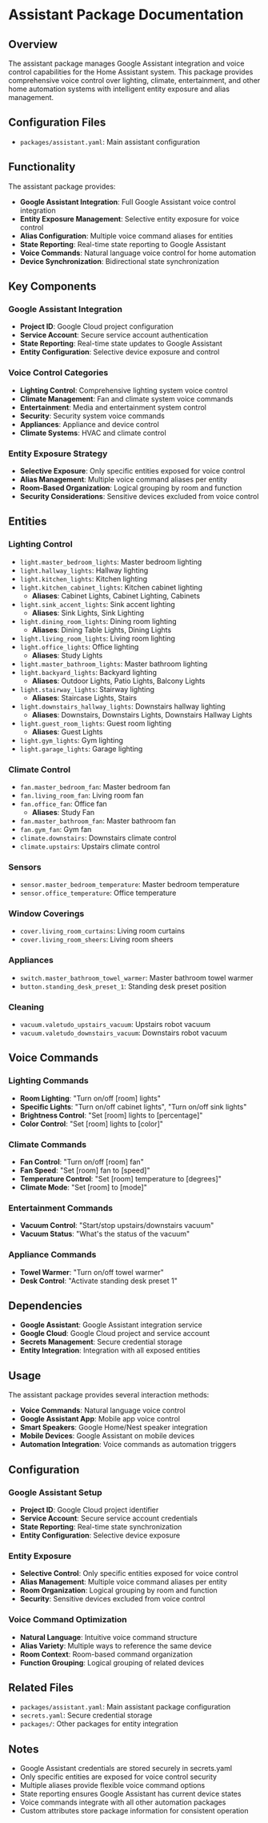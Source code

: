 # Assistant Package Documentation

## Overview
The assistant package manages Google Assistant integration and voice control capabilities for the Home Assistant system. This package provides comprehensive voice control over lighting, climate, entertainment, and other home automation systems with intelligent entity exposure and alias management.

## Configuration Files
- `packages/assistant.yaml`: Main assistant configuration

## Functionality
The assistant package provides:
- **Google Assistant Integration**: Full Google Assistant voice control integration
- **Entity Exposure Management**: Selective entity exposure for voice control
- **Alias Configuration**: Multiple voice command aliases for entities
- **State Reporting**: Real-time state reporting to Google Assistant
- **Voice Commands**: Natural language voice control for home automation
- **Device Synchronization**: Bidirectional state synchronization

## Key Components

### Google Assistant Integration
- **Project ID**: Google Cloud project configuration
- **Service Account**: Secure service account authentication
- **State Reporting**: Real-time state updates to Google Assistant
- **Entity Configuration**: Selective device exposure and control

### Voice Control Categories
- **Lighting Control**: Comprehensive lighting system voice control
- **Climate Management**: Fan and climate system voice commands
- **Entertainment**: Media and entertainment system control
- **Security**: Security system voice commands
- **Appliances**: Appliance and device control
- **Climate Systems**: HVAC and climate control

### Entity Exposure Strategy
- **Selective Exposure**: Only specific entities exposed for voice control
- **Alias Management**: Multiple voice command aliases per entity
- **Room-Based Organization**: Logical grouping by room and function
- **Security Considerations**: Sensitive devices excluded from voice control

## Entities

### Lighting Control
- `light.master_bedroom_lights`: Master bedroom lighting
- `light.hallway_lights`: Hallway lighting
- `light.kitchen_lights`: Kitchen lighting
- `light.kitchen_cabinet_lights`: Kitchen cabinet lighting
  - **Aliases**: Cabinet Lights, Cabinet Lighting, Cabinets
- `light.sink_accent_lights`: Sink accent lighting
  - **Aliases**: Sink Lights, Sink Lighting
- `light.dining_room_lights`: Dining room lighting
  - **Aliases**: Dining Table Lights, Dining Lights
- `light.living_room_lights`: Living room lighting
- `light.office_lights`: Office lighting
  - **Aliases**: Study Lights
- `light.master_bathroom_lights`: Master bathroom lighting
- `light.backyard_lights`: Backyard lighting
  - **Aliases**: Outdoor Lights, Patio Lights, Balcony Lights
- `light.stairway_lights`: Stairway lighting
  - **Aliases**: Staircase Lights, Stairs
- `light.downstairs_hallway_lights`: Downstairs hallway lighting
  - **Aliases**: Downstairs, Downstairs Lights, Downstairs Hallway Lights
- `light.guest_room_lights`: Guest room lighting
  - **Aliases**: Guest Lights
- `light.gym_lights`: Gym lighting
- `light.garage_lights`: Garage lighting

### Climate Control
- `fan.master_bedroom_fan`: Master bedroom fan
- `fan.living_room_fan`: Living room fan
- `fan.office_fan`: Office fan
  - **Aliases**: Study Fan
- `fan.master_bathroom_fan`: Master bathroom fan
- `fan.gym_fan`: Gym fan
- `climate.downstairs`: Downstairs climate control
- `climate.upstairs`: Upstairs climate control

### Sensors
- `sensor.master_bedroom_temperature`: Master bedroom temperature
- `sensor.office_temperature`: Office temperature

### Window Coverings
- `cover.living_room_curtains`: Living room curtains
- `cover.living_room_sheers`: Living room sheers

### Appliances
- `switch.master_bathroom_towel_warmer`: Master bathroom towel warmer
- `button.standing_desk_preset_1`: Standing desk preset position

### Cleaning
- `vacuum.valetudo_upstairs_vacuum`: Upstairs robot vacuum
- `vacuum.valetudo_downstairs_vacuum`: Downstairs robot vacuum

## Voice Commands

### Lighting Commands
- **Room Lighting**: "Turn on/off [room] lights"
- **Specific Lights**: "Turn on/off cabinet lights", "Turn on/off sink lights"
- **Brightness Control**: "Set [room] lights to [percentage]"
- **Color Control**: "Set [room] lights to [color]"

### Climate Commands
- **Fan Control**: "Turn on/off [room] fan"
- **Fan Speed**: "Set [room] fan to [speed]"
- **Temperature Control**: "Set [room] temperature to [degrees]"
- **Climate Mode**: "Set [room] to [mode]"

### Entertainment Commands
- **Vacuum Control**: "Start/stop upstairs/downstairs vacuum"
- **Vacuum Status**: "What's the status of the vacuum"

### Appliance Commands
- **Towel Warmer**: "Turn on/off towel warmer"
- **Desk Control**: "Activate standing desk preset 1"

## Dependencies
- **Google Assistant**: Google Assistant integration service
- **Google Cloud**: Google Cloud project and service account
- **Secrets Management**: Secure credential storage
- **Entity Integration**: Integration with all exposed entities

## Usage
The assistant package provides several interaction methods:
- **Voice Commands**: Natural language voice control
- **Google Assistant App**: Mobile app voice control
- **Smart Speakers**: Google Home/Nest speaker integration
- **Mobile Devices**: Google Assistant on mobile devices
- **Automation Integration**: Voice commands as automation triggers

## Configuration

### Google Assistant Setup
- **Project ID**: Google Cloud project identifier
- **Service Account**: Secure service account credentials
- **State Reporting**: Real-time state synchronization
- **Entity Configuration**: Selective device exposure

### Entity Exposure
- **Selective Control**: Only specific entities exposed for voice control
- **Alias Management**: Multiple voice command aliases per entity
- **Room Organization**: Logical grouping by room and function
- **Security**: Sensitive devices excluded from voice control

### Voice Command Optimization
- **Natural Language**: Intuitive voice command structure
- **Alias Variety**: Multiple ways to reference the same device
- **Room Context**: Room-based command organization
- **Function Grouping**: Logical grouping of related devices

## Related Files
- `packages/assistant.yaml`: Main assistant package configuration
- `secrets.yaml`: Secure credential storage
- `packages/`: Other packages for entity integration

## Notes
- Google Assistant credentials are stored securely in secrets.yaml
- Only specific entities are exposed for voice control security
- Multiple aliases provide flexible voice command options
- State reporting ensures Google Assistant has current device states
- Voice commands integrate with all other automation packages
- Custom attributes store package information for consistent operation
